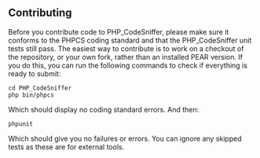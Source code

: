 Contributing
-------------

Before you contribute code to PHP\_CodeSniffer, please make sure it conforms to the PHPCS coding standard and that the PHP\_CodeSniffer unit tests still pass. The easiest way to contribute is to work on a checkout of the repository, or your own fork, rather than an installed PEAR version. If you do this, you can run the following commands to check if everything is ready to submit:

    cd PHP_CodeSniffer
    php bin/phpcs

Which should display no coding standard errors. And then:

    phpunit

Which should give you no failures or errors. You can ignore any skipped tests as these are for external tools.

